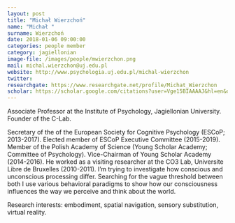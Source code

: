 ```yaml
---
layout: post
title: "Michał Wierzchoń"
name: "Michał "
surname: Wierzchoń
date: 2018-01-06 09:00:00
categories: people member
category: jagiellonian
image-file: /images/people/mwierzchon.png
mail: michal.wierzchon@uj.edu.pl
website: http://www.psychologia.uj.edu.pl/michal-wierzchon
twitter:
researchgate: https://www.researchgate.net/profile/Michat_Wierzchon
scholar: https://scholar.google.com/citations?user=Vge15BIAAAAJ&hl=en&oi=ao
---
```


Associate Professor at the Institute of Psychology, Jagiellonian University. Founder of the C-Lab.

Secretary of the of the European Society for Cognitive Psychology (ESCoP; 2013-2017). Elected member of ESCoP Executive Committee (2015-2019). Member of the Polish Academy of Science (Young Scholar Academy; Committee of Psychology). Vice-Chairman of Young Scholar Academy (2014-2016). He worked as a visiting researcher at the CO3 Lab, Universite Libre de Bruxelles (2010-2011).
I’m trying to investigate how conscious and unconscious processing differ. Searching for the vague threshold between both I use various behavioral paradigms to show how our consciousness influences the way we perceive and think about the world.

Research interests: embodiment, spatial navigation, sensory substitution, virtual reality.
